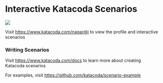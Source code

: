 # Interactive Katacoda Scenarios

[![](http://shields.katacoda.com/katacoda/nagar@j/count.svg)](https://www.katacoda.com/nagar@j "Get your profile on Katacoda.com")

Visit https://www.katacoda.com/nagar@j to view the profile and interactive scenarios

### Writing Scenarios
Visit https://www.katacoda.com/docs to learn more about creating Katacoda scenarios

For examples, visit https://github.com/katacoda/scenario-example
